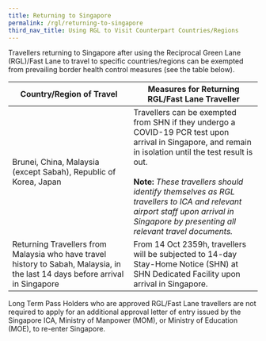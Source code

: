 ```yaml
---
title: Returning to Singapore
permalink: /rgl/returning-to-singapore
third_nav_title: Using RGL to Visit Counterpart Countries/Regions
---
```


Travellers returning to Singapore after using the Reciprocal Green Lane (RGL)/Fast Lane to travel to specific countries/regions can be exempted from prevailing border health control measures (see the table below). 

|Country/Region of Travel | Measures for Returning RGL/Fast Lane Traveller |
|----------------------|--------------------------------|
| Brunei, China, Malaysia (except Sabah), Republic of Korea, Japan | Travellers can be exempted from SHN if they undergo a COVID-19 PCR test upon arrival in Singapore, and remain in isolation until the test result is out. <br><br> **Note:** *These travellers should identify themselves as RGL travellers to ICA and relevant airport staff upon arrival in Singapore by presenting all relevant travel documents.*  |
|Returning Travellers from Malaysia who have travel history to Sabah, Malaysia, in the last 14 days before arrival in Singapore|From 14 Oct 2359h, travellers will be subjected to 14-day Stay-Home Notice (SHN) at SHN Dedicated Facility upon arrival in Singapore.|

Long Term Pass Holders who are approved RGL/Fast Lane travellers are not required to apply for an additional approval letter of entry issued by the Singapore ICA, Ministry of Manpower (MOM), or Ministry of Education (MOE), to re-enter Singapore.
